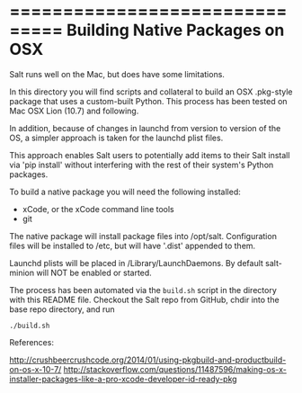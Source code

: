 ===============================
Building Native Packages on OSX
===============================

Salt runs well on the Mac, but does have some limitations.

In this directory you will find scripts and collateral to build an OSX
.pkg-style package that uses a custom-built Python.  This process has
been tested on Mac OSX Lion (10.7) and following. 

In addition, because of changes in launchd from version
to version of the OS, a simpler approach is taken for
the launchd plist files.

This approach enables Salt users to potentially
add items to their Salt install via 'pip install' without
interfering with the rest of their system's Python packages.

To build a native package you will need the following installed:

- xCode, or the xCode command line tools
- git

The native package will install package files into /opt/salt.
Configuration files will be installed to /etc, but will have
'.dist' appended to them.

Launchd plists will be placed in /Library/LaunchDaemons.  By default
salt-minion will NOT be enabled or started.

The process has been automated via the ``build.sh`` script
in the directory with this README file.  Checkout the Salt repo from
GitHub, chdir into the base repo directory, and run

    ./build.sh


References:

http://crushbeercrushcode.org/2014/01/using-pkgbuild-and-productbuild-on-os-x-10-7/
http://stackoverflow.com/questions/11487596/making-os-x-installer-packages-like-a-pro-xcode-developer-id-ready-pkg


